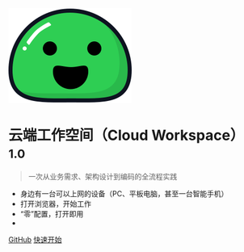 ![logo](_media/icon.svg)

# 云端工作空间（Cloud Workspace） <small>1.0</small>

> 一次从业务需求、架构设计到编码的全流程实践

- 身边有一台可以上网的设备（PC、平板电脑，甚至一台智能手机）
- 打开浏览器，开始工作
- “零”配置，打开即用
- 

[GitHub](https://github.com/tatawind/cloud-workspace-docs.git)
[快速开始](#cloud-workspace)